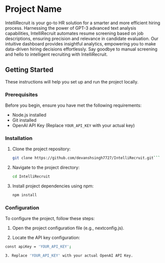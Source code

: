 # Project Name

IntelliRecruit is your go-to HR solution for a smarter and more
efficient hiring process. Harnessing the power of GPT-3 advanced
text analysis capabilities, IntelliRecruit automates resume screening
based on job descriptions, ensuring precision and relevance in
candidate evaluation. Our intuitive dashboard provides insightful
analytics, empowering you to make data-driven hiring decisions
effortlessly. Say goodbye to manual screening and hello to intelligent
recruiting with IntelliRecruit.

## Getting Started

These instructions will help you set up and run the project locally.

### Prerequisites

Before you begin, ensure you have met the following requirements:

- Node.js installed
- Git installed
- OpenAI API Key (Replace `YOUR_API_KEY` with your actual key)

### Installation

1. Clone the project repository:

   ````bash
   git clone https://github.com/devanshsingh7727/IntelliRecruit.git```

   ````

2. Navigate to the project directory:

   ```bash
   cd IntelliRecruit

   ```

3. Install project dependencies using npm:
   ```bash
   npm install
   ```

### Configuration

To configure the project, follow these steps:

1. Open the project configuration file (e.g., nextconfig.js).

2. Locate the API key configuration:

```bash
const apiKey = 'YOUR_API_KEY';

3. Replace 'YOUR_API_KEY' with your actual OpenAI API Key.
```
